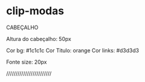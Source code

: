 # clip-modas

CABEÇALHO 

Altura do cabeçalho:  50px

Cor bg: #1c1c1c
Cor Titulo: orange
Cor links: #d3d3d3

Fonte size: 20px


////////////////////////

